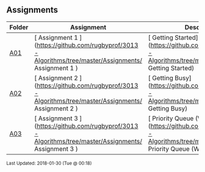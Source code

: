 ## Assignments
| Folder | Assignment | Description | Due|
 | ------------|------------|------------|------------|
 | [A01](https://github.com/rugbyprof/3013-Algorithms/tree/master/Assignments/A01) | [ Assignment 1 ](https://github.com/rugbyprof/3013-Algorithms/tree/master/Assignments/ Assignment 1 ) | [ Getting Started](https://github.com/rugbyprof/3013-Algorithms/tree/master/Assignments/ Getting Started) | [Thursday January 18th by 12:30pm](https://github.com/rugbyprof/3013-Algorithms/tree/master/Assignments/Thursday January 18th by 12:30pm) |
 | [A02](https://github.com/rugbyprof/3013-Algorithms/tree/master/Assignments/A02) | [ Assignment 2 ](https://github.com/rugbyprof/3013-Algorithms/tree/master/Assignments/ Assignment 2 ) | [ Getting Busy](https://github.com/rugbyprof/3013-Algorithms/tree/master/Assignments/ Getting Busy) | [Thursday January 18th by 12:30pm](https://github.com/rugbyprof/3013-Algorithms/tree/master/Assignments/Thursday January 18th by 12:30pm) |
 | [A03](https://github.com/rugbyprof/3013-Algorithms/tree/master/Assignments/A03) | [ Assignment 3 ](https://github.com/rugbyprof/3013-Algorithms/tree/master/Assignments/ Assignment 3 ) | [ Priority Queue (Warm Up)](https://github.com/rugbyprof/3013-Algorithms/tree/master/Assignments/ Priority Queue (Warm Up)) | [Thursday January 25th by 12:30pm](https://github.com/rugbyprof/3013-Algorithms/tree/master/Assignments/Thursday January 25th by 12:30pm) |

<sup>Last Updated: 2018-01-30 (Tue @ 00:18)</sup>